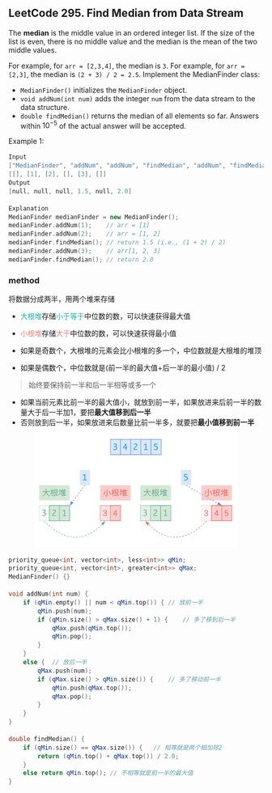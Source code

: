 ## LeetCode 295. Find Median from Data Stream

The **median** is the middle value in an ordered integer list. If the size of the list is even, there is no middle value and the median is the mean of the two middle values.

For example, for `arr = [2,3,4]`, the median is `3`.
For example, for `arr = [2,3]`, the median is `(2 + 3) / 2 = 2.5`.
Implement the MedianFinder class:

+ `MedianFinder()` initializes the `MedianFinder` object.
+ `void addNum(int num)` adds the integer `num` from the data stream to the data structure.
+ `double findMedian()` returns the median of all elements so far. Answers within $10^{-5}$ of the actual answer will be accepted.

Example 1:
```cpp
Input
["MedianFinder", "addNum", "addNum", "findMedian", "addNum", "findMedian"]
[[], [1], [2], [], [3], []]
Output
[null, null, null, 1.5, null, 2.0]

Explanation
MedianFinder medianFinder = new MedianFinder();
medianFinder.addNum(1);    // arr = [1]
medianFinder.addNum(2);    // arr = [1, 2]
medianFinder.findMedian(); // return 1.5 (i.e., (1 + 2) / 2)
medianFinder.addNum(3);    // arr[1, 2, 3]
medianFinder.findMedian(); // return 2.0
```

### method

将数据分成两半，用两个堆来存储

+ <font color=LightSeaGreen>大根堆</font>存储<font color=LightSeaGreen>小于等于</font>中位数的数，可以快速获得最大值
+ <font color=LightCoral>小根堆</font>存储<font color=LightCoral>大于</font>中位数的数，可以快速获得最小值

+ 如果是奇数个，大根堆的元素会比小根堆的多一个，中位数就是大根堆的堆顶
+ 如果是偶数个，中位数就是(前一半的最大值+后一半的最小值) / 2

> 始终要保持前一半和后一半相等或多一个

+ 如果当前元素比前一半的最大值小，就放到前一半，如果放进来后前一半的数量大于后一半加1，要把**最大值移到后一半**
+ 否则放到后一半，如果放进来后数量比前一半多，就要把**最小值移到前一半**

<center>
<img src=https://github.com/kavinwkp/blogimage/raw/main/img/LeetCode/295/295-1.png width=80%>
</center>

```cpp
priority_queue<int, vector<int>, less<int>> qMin;
priority_queue<int, vector<int>, greater<int>> qMax;
MedianFinder() {}

void addNum(int num) {
    if (qMin.empty() || num < qMin.top()) { // 放前一半
        qMin.push(num);
        if (qMin.size() > qMax.size() + 1) {    // 多了移到后一半
            qMax.push(qMin.top());
            qMin.pop();
        }
    }
    else {  // 放后一半
        qMax.push(num);
        if (qMax.size() > qMin.size()) {    // 多了移动前一半
            qMin.push(qMax.top());
            qMax.pop();
        }
    }
}

double findMedian() {
    if (qMin.size() == qMax.size()) {   // 相等就是两个相加除2
        return (qMin.top() + qMax.top()) / 2.0;
    }
    else return qMin.top(); // 不相等就是前一半的最大值
}
```

